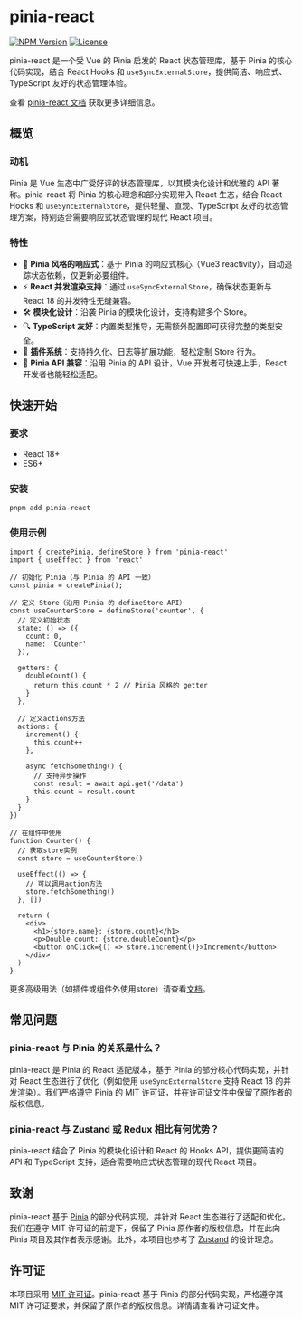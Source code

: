 # pinia-react

[![NPM Version](https://img.shields.io/npm/v/pinia-react)](https://www.npmjs.com/package/pinia-react)
[![License](https://img.shields.io/npm/l/pinia-react)](https://github.com/savageKarl/pinia-react/blob/main/LICENSE)

pinia-react 是一个受 Vue 的 Pinia 启发的 React 状态管理库，基于 Pinia 的核心代码实现，结合 React Hooks 和 `useSyncExternalStore`，提供简洁、响应式、TypeScript 友好的状态管理体验。

查看 [pinia-react 文档](https://savagekarl.github.io/pinia-react) 获取更多详细信息。

## 概览

### 动机
Pinia 是 Vue 生态中广受好评的状态管理库，以其模块化设计和优雅的 API 著称。pinia-react 将 Pinia 的核心理念和部分实现带入 React 生态，结合 React Hooks 和 `useSyncExternalStore`，提供轻量、直观、TypeScript 友好的状态管理方案，特别适合需要响应式状态管理的现代 React 项目。

### 特性
- 🔄 **Pinia 风格的响应式**：基于 Pinia 的响应式核心（Vue3 reactivity），自动追踪状态依赖，仅更新必要组件。
- ⚡️ **React 并发渲染支持**：通过 `useSyncExternalStore`，确保状态更新与 React 18 的并发特性无缝兼容。
- 🛠 **模块化设计**：沿袭 Pinia 的模块化设计，支持构建多个 Store。
- 🔍 **TypeScript 友好**：内置类型推导，无需额外配置即可获得完整的类型安全。
- 🧩 **插件系统**：支持持久化、日志等扩展功能，轻松定制 Store 行为。
- 🔀 **Pinia API 兼容**：沿用 Pinia 的 API 设计，Vue 开发者可快速上手，React 开发者也能轻松适配。

## 快速开始

### 要求
- React 18+
- ES6+

### 安装

```bash
pnpm add pinia-react
```

### 使用示例

```tsx
import { createPinia, defineStore } from 'pinia-react'
import { useEffect } from 'react'

// 初始化 Pinia（与 Pinia 的 API 一致）
const pinia = createPinia();

// 定义 Store（沿用 Pinia 的 defineStore API）
const useCounterStore = defineStore('counter', {
  // 定义初始状态
  state: () => ({
    count: 0,
    name: 'Counter'
  }),
  
  getters: {
    doubleCount() {
      return this.count * 2 // Pinia 风格的 getter
    }
  },
  
  // 定义actions方法
  actions: {
    increment() {
      this.count++
    },
    
    async fetchSomething() {
      // 支持异步操作
      const result = await api.get('/data')
      this.count = result.count
    }
  }
})

// 在组件中使用
function Counter() {
  // 获取store实例
  const store = useCounterStore()
  
  useEffect(() => {
    // 可以调用action方法
    store.fetchSomething()
  }, [])
  
  return (
    <div>
      <h1>{store.name}: {store.count}</h1>
      <p>Double count: {store.doubleCount}</p>
      <button onClick={() => store.increment()}>Increment</button>
    </div>
  )
}
```
更多高级用法（如插件或组件外使用store）请查看[文档](https://savagekarl.github.io/pinia-react)。

## 常见问题
### pinia-react 与 Pinia 的关系是什么？
pinia-react 是 Pinia 的 React 适配版本，基于 Pinia 的部分核心代码实现，并针对 React 生态进行了优化（例如使用 `useSyncExternalStore` 支持 React 18 的并发渲染）。我们严格遵守 Pinia 的 MIT 许可证，并在许可证文件中保留了原作者的版权信息。

### pinia-react 与 Zustand 或 Redux 相比有何优势？
pinia-react 结合了 Pinia 的模块化设计和 React 的 Hooks API，提供更简洁的 API 和 TypeScript 支持，适合需要响应式状态管理的现代 React 项目。

## 致谢
pinia-react 基于 [Pinia](https://github.com/vuejs/pinia) 的部分代码实现，并针对 React 生态进行了适配和优化。我们在遵守 MIT 许可证的前提下，保留了 Pinia 原作者的版权信息，并在此向 Pinia 项目及其作者表示感谢。此外，本项目也参考了 [Zustand](https://github.com/pmndrs/zustand) 的设计理念。

## 许可证
本项目采用 [MIT 许可证](https://github.com/savageKarl/pinia-react/blob/main/LICENSE)。pinia-react 基于 Pinia 的部分代码实现，严格遵守其 MIT 许可证要求，并保留了原作者的版权信息。详情请查看许可证文件。